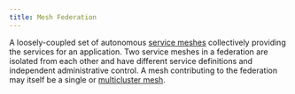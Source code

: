 ```yaml
---
title: Mesh Federation
---
```

A loosely-coupled set of autonomous [service meshes](#service-mesh) collectively providing the services
for an application. Two service meshes in a federation are isolated from each other and have different service
definitions and independent administrative control. A mesh contributing to the federation may itself be a single
or [multicluster mesh](multicluster-mesh).
